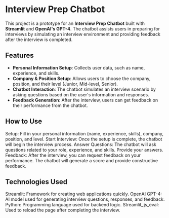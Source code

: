 # Interview Prep Chatbot

This project is a prototype for an **Interview Prep Chatbot** built with **Streamlit** and **OpenAI's GPT-4**. The chatbot assists users in preparing for interviews by simulating an interview environment and providing feedback after the interview is completed.

## Features

- **Personal Information Setup**: Collects user data, such as name, experience, and skills.
- **Company & Position Setup**: Allows users to choose the company, position, and their level (Junior, Mid-level, Senior).
- **Chatbot Interaction**: The chatbot simulates an interview scenario by asking questions based on the user's information and responses.
- **Feedback Generation**: After the interview, users can get feedback on their performance from the chatbot.

## How to Use
Setup: Fill in your personal information (name, experience, skills), company, position, and level.
Start Interview: Once the setup is complete, the chatbot will begin the interview process.
Answer Questions: The chatbot will ask questions related to your role, experience, and skills. Provide your answers.
Feedback: After the interview, you can request feedback on your performance. The chatbot will generate a score and provide constructive feedback.

## Technologies Used
Streamlit: Framework for creating web applications quickly.
OpenAI GPT-4: AI model used for generating interview questions, responses, and feedback.
Python: Programming language used for backend logic.
Streamlit_js_eval: Used to reload the page after completing the interview.
